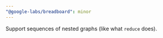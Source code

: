 ```yaml
---
"@google-labs/breadboard": minor
---
```


Support sequences of nested graphs (like what `reduce` does).
